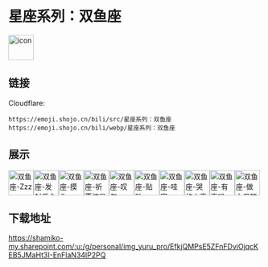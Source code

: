 # 星座系列：双鱼座
<img src="https://emoji.shojo.cn/bili/src/星座系列：双鱼座/icon.png" width="50" height="50" alt="icon">

## 链接
Cloudflare:
```
https://emoji.shojo.cn/bili/src/星座系列：双鱼座
https://emoji.shojo.cn/bili/webp/星座系列：双鱼座
```
## 展示
<img src="https://emoji.shojo.cn/bili/src/星座系列：双鱼座/双鱼座-Zzz.png" width="50" height="50" alt="双鱼座-Zzz"><img src="https://emoji.shojo.cn/bili/src/星座系列：双鱼座/双鱼座-发射爱心.png" width="50" height="50" alt="双鱼座-发射爱心"><img src="https://emoji.shojo.cn/bili/src/星座系列：双鱼座/双鱼座-摸头.png" width="50" height="50" alt="双鱼座-摸头"><img src="https://emoji.shojo.cn/bili/src/星座系列：双鱼座/双鱼座-祈愿流星.png" width="50" height="50" alt="双鱼座-祈愿流星"><img src="https://emoji.shojo.cn/bili/src/星座系列：双鱼座/双鱼座-叹气.png" width="50" height="50" alt="双鱼座-叹气"><img src="https://emoji.shojo.cn/bili/src/星座系列：双鱼座/双鱼座-贴贴.png" width="50" height="50" alt="双鱼座-贴贴"><img src="https://emoji.shojo.cn/bili/src/星座系列：双鱼座/双鱼座-哇塞.png" width="50" height="50" alt="双鱼座-哇塞"><img src="https://emoji.shojo.cn/bili/src/星座系列：双鱼座/双鱼座-哭的小声.png" width="50" height="50" alt="双鱼座-哭的小声"><img src="https://emoji.shojo.cn/bili/src/星座系列：双鱼座/双鱼座-有事吗.png" width="50" height="50" alt="双鱼座-有事吗"><img src="https://emoji.shojo.cn/bili/src/星座系列：双鱼座/双鱼座-做白日梦.png" width="50" height="50" alt="双鱼座-做白日梦">

## 下载地址

https://shamiko-my.sharepoint.com/:u:/g/personal/img_yuru_pro/EfkjQMPsE5ZFnFDviOjqcKEB5JMaHt3I-EnFlaN34lP2PQ